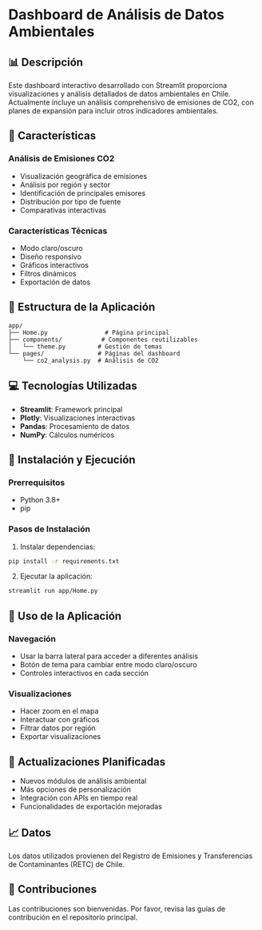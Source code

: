 # Dashboard de Análisis de Datos Ambientales

## 📊 Descripción
Este dashboard interactivo desarrollado con Streamlit proporciona visualizaciones y análisis detallados de datos ambientales en Chile. Actualmente incluye un análisis comprehensivo de emisiones de CO2, con planes de expansión para incluir otros indicadores ambientales.

## 🌟 Características

### Análisis de Emisiones CO2
- Visualización geográfica de emisiones
- Análisis por región y sector
- Identificación de principales emisores
- Distribución por tipo de fuente
- Comparativas interactivas

### Características Técnicas
- Modo claro/oscuro
- Diseño responsivo
- Gráficos interactivos
- Filtros dinámicos
- Exportación de datos

## 🔧 Estructura de la Aplicación
```
app/
├── Home.py                # Página principal
├── components/           # Componentes reutilizables
│   └── theme.py         # Gestión de temas
└── pages/               # Páginas del dashboard
    └── co2_analysis.py  # Análisis de CO2
```

## 💻 Tecnologías Utilizadas
- **Streamlit**: Framework principal
- **Plotly**: Visualizaciones interactivas
- **Pandas**: Procesamiento de datos
- **NumPy**: Cálculos numéricos

## 🚀 Instalación y Ejecución

### Prerrequisitos
- Python 3.8+
- pip

### Pasos de Instalación
1. Instalar dependencias:
```bash
pip install -r requirements.txt
```

2. Ejecutar la aplicación:
```bash
streamlit run app/Home.py
```

## 📱 Uso de la Aplicación

### Navegación
- Usar la barra lateral para acceder a diferentes análisis
- Botón de tema para cambiar entre modo claro/oscuro
- Controles interactivos en cada sección

### Visualizaciones
- Hacer zoom en el mapa
- Interactuar con gráficos
- Filtrar datos por región
- Exportar visualizaciones

## 🔄 Actualizaciones Planificadas
- Nuevos módulos de análisis ambiental
- Más opciones de personalización
- Integración con APIs en tiempo real
- Funcionalidades de exportación mejoradas

## 📈 Datos
Los datos utilizados provienen del Registro de Emisiones y Transferencias de Contaminantes (RETC) de Chile.

## 👥 Contribuciones
Las contribuciones son bienvenidas. Por favor, revisa las guías de contribución en el repositorio principal.
